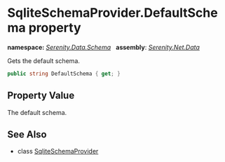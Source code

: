 # SqliteSchemaProvider.DefaultSchema property
**namespace:** *[Serenity.Data.Schema](../../README.md#serenity.data.schema-namespace)*   **assembly**: *[Serenity.Net.Data](../../README.md)*

Gets the default schema.

```csharp
public string DefaultSchema { get; }
```

## Property Value

The default schema.

## See Also

* class [SqliteSchemaProvider](../SqliteSchemaProvider.md)